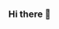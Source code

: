 ### Hi there 👋

<!--
**gajjug004/gajjug004** is a ✨ _special_ ✨ repository because its `README.md` (this file) appears on your GitHub profile.

Here are some ideas to get you started:

- 🔭 I’m currently a BCA Student recently in 3rd Year.
- 🌱 I’m currently learning Modern Web Designing and Development at my own.
- 👯 I’m looking to collaborate on Team Projects.
- 🤔 I’m looking for help with Web Designs.
- 💬 Ask me about Creative / Productive / Inovative Web Design Ideas.
- 📫 How to reach me: Instagram: @gajju.exe
- 😄 Pronouns: He/Him
- ⚡ Fun fact: I'm really crazy about learning new stuffs.
-->
